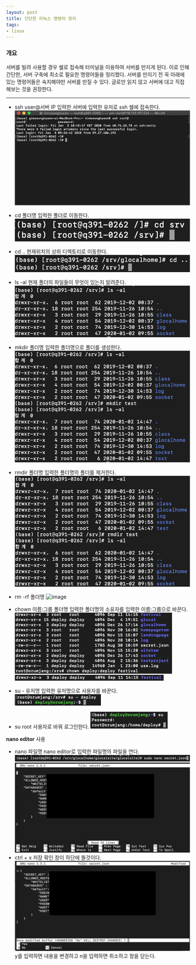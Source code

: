 ```yaml
---
layout: post
title: 간단한 리눅스 명령어 정리
tags:
- linux
---
```


### 개요
서버를 빌려 사용할 경우 쉘로 접속해 터미널을 이용하여 서버를 만지게 된다. 이로 인해 간단한, 서버 구축에 최소로 필요한 명령어들을 정리했다. 서버를 만지기 전 꼭 아래에 있는 명령어들은 숙지해야만 서버를 만질 수 있다. 글로만 읽지 않고 서버에 대고 직접 해보는 것을 권장한다.

---
- ssh ​user​@​서버 IP
입력한 서버에 입력한 유저로 ssh 쉘에 접속한다.
![image](/images/linux/1.png)
- cd ​폴더명
입력한 폴더로 이동한다.
![image](/images/linux/2.png)
- cd ..
현재위치의 상위 디렉토리로 이동한다.
![image](/images/linux/3.png)
- ls -al
현재 폴더의 파일들이 무엇이 있는지 알려준다.
![image](/images/linux/4.png)


- mkdir ​폴더명
입력한 폴더명으로 폴더를 생성한다.
![image](/images/linux/5.png)
- rmdir ​폴더명
입력한 폴더명의 폴더를 제거한다.
![image](/images/linux/6.png)
- rm -rf 폴더명
![image](/images/linux/7.png)
- chown ​이름:그룹 폴더명
입력한 폴더명의 소유자를 입력한 이름:그룹으로 바꾼다.
![image](/images/linux/8.png)
![image](/images/linux/8-2.png)

- su - ​유저명
입력한 유저명으로 사용자를 바꾼다.
![image](/images/linux/9.png)
- su
root 사용자로 바꿔 로그인한다.
![image](/images/linux/10.png)


**nano editor** 사용
- nano ​파일명
nano editor로 입력한 파일명의 파일을 연다.
![image](/images/linux/11.png)
![image](/images/linux/12.png)
- ctrl + x 저장
확인 창이 하단에 뜰것이다.
![image](/images/linux/13.png)
y를 입력하면 내용을 변경하고 n을 입력하면 취소하고 창을 닫는다.
